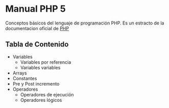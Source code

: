 # Manual PHP 5

Conceptos básicos del lenguaje de programación PHP.
Es un estracto de la documentacion oficial de [PHP](https://secure.php.net/manual/es)


## Tabla de Contenido

- Variables
  - Variables por referencia
  - Variables variables
- Arrays
- Constantes
- Pre y Post incremento
- Operadores
  - Operadores de ejecución
  - Operadores lógicos
